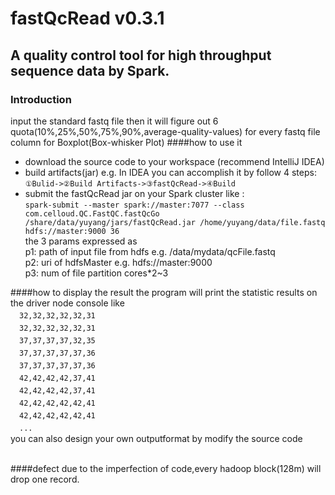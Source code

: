 fastQcRead v0.3.1
===
A quality control tool for high throughput sequence data by Spark.
---
### Introduction
input the standard fastq file then it will figure out 6 quota(10%,25%,50%,75%,90%,average-quality-values) for every fastq file column  for Boxplot(Box-whisker Plot)
####how to use it
* download the source code to your workspace (recommend IntelliJ IDEA)
* build artifacts(jar) e.g. In IDEA you can accomplish it by follow 4 steps:<br> `①Bulid->②Build Artifacts->③fastQcRead->④Build`
* submit the fastQcRead jar on your Spark cluster like :<br>
`spark-submit --master spark://master:7077 --class com.celloud.QC.FastQC.fastQcGo /share/data/yuyang/jars/fastQcRead.jar /home/yuyang/data/file.fastq hdfs://master:9000 36` <br>the 3 params expressed as <br>
p1: path of input file from hdfs e.g. /data/mydata/qcFile.fastq<br>
p2: uri of hdfsMaster e.g. hdfs://master:9000<br>
p3: num of file partition  cores*2~3<br>

####how to display the result
the program will print the statistic results on the driver node console like<br>
　`32,32,32,32,32,31`<br>
　`32,32,32,32,32,31`<br>
　`37,37,37,37,32,35`<br>
　`37,37,37,37,37,36`<br>
　`37,37,37,37,37,36`<br>
　`42,42,42,42,37,41`<br>
　`42,42,42,42,37,41`<br>
　`42,42,42,42,42,41`<br>
　`42,42,42,42,42,41`<br>
　`...`<br>
you can also design your own outputformat by modify the source code

<br>
####defect
due to the imperfection of code,every hadoop block(128m) will drop one record.
